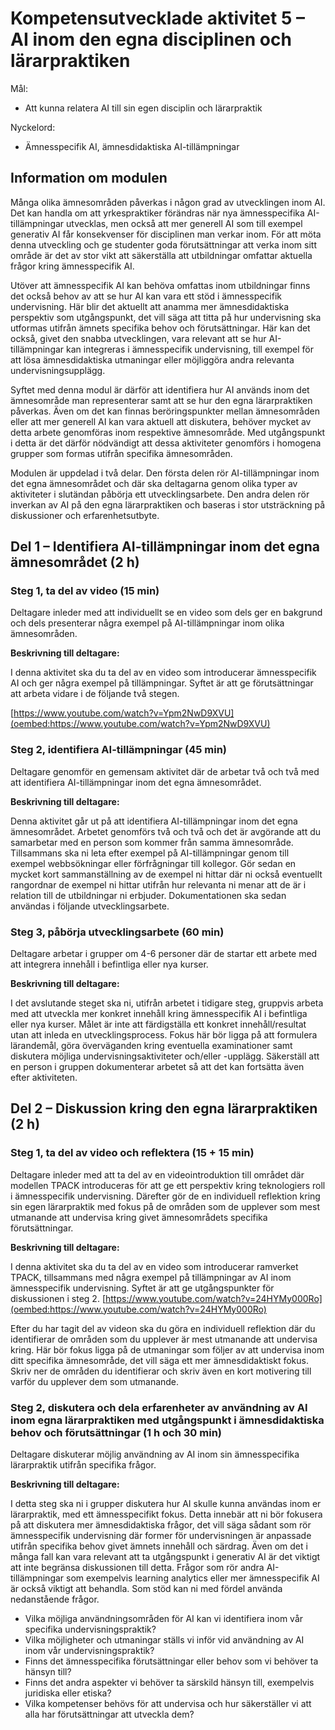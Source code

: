 # Kompetensutvecklade aktivitet 5 – AI inom den egna disciplinen och lärarpraktiken


Mål: 
- Att kunna relatera AI till sin egen disciplin och lärarpraktik

Nyckelord: 
- Ämnesspecifik AI, ämnesdidaktiska AI-tillämpningar

## Information om modulen

Många olika ämnesområden påverkas i någon grad av utvecklingen inom AI. Det kan handla om att yrkespraktiker förändras när nya ämnesspecifika AI-tillämpningar utvecklas, men också att mer generell AI som till exempel generativ AI får konsekvenser för disciplinen man verkar inom. För att möta denna utveckling och ge studenter goda förutsättningar att verka inom sitt område är det av stor vikt att säkerställa att utbildningar omfattar aktuella frågor kring ämnesspecifik AI.

Utöver att ämnesspecifik AI kan behöva omfattas inom utbildningar finns det också behov av att se hur AI kan vara ett stöd i ämnesspecifik undervisning. Här blir det aktuellt att anamma mer ämnesdidaktiska perspektiv som utgångspunkt, det vill säga att titta på hur undervisning ska utformas utifrån ämnets specifika behov och förutsättningar. Här kan det också, givet den snabba utvecklingen, vara relevant att se hur AI-tillämpningar kan integreras i ämnesspecifik undervisning, till exempel för att lösa ämnesdidaktiska utmaningar eller möjliggöra andra relevanta undervisningsupplägg.

Syftet med denna modul är därför att identifiera hur AI används inom det ämnesområde man representerar samt att se hur den egna lärarpraktiken påverkas. Även om det kan finnas beröringspunkter mellan ämnesområden eller att mer generell AI kan vara aktuell att diskutera, behöver mycket av detta arbete genomföras inom respektive ämnesområde. Med utgångspunkt i detta är det därför nödvändigt att dessa aktiviteter genomförs i homogena grupper som formas utifrån specifika ämnesområden.

Modulen är uppdelad i två delar. Den första delen rör AI-tillämpningar inom det egna ämnesområdet och där ska deltagarna genom olika typer av aktiviteter i slutändan påbörja ett utvecklingsarbete. Den andra delen rör inverkan av AI på den egna lärarpraktiken och baseras i stor utsträckning på diskussioner och erfarenhetsutbyte.

## Del 1 – Identifiera AI-tillämpningar inom det egna ämnesområdet (2 h)

### Steg 1, ta del av video (15 min)

Deltagare inleder med att individuellt se en video som dels ger en bakgrund och dels presenterar några exempel på AI-tillämpningar inom olika ämnesområden.

**Beskrivning till deltagare:**

I denna aktivitet ska du ta del av en video som introducerar ämnesspecifik AI och ger några exempel på tillämpningar. Syftet är att ge förutsättningar att arbeta vidare i de följande två stegen.

[https://www.youtube.com/watch?v=Ypm2NwD9XVU](oembed:https://www.youtube.com/watch?v=Ypm2NwD9XVU)

### Steg 2, identifiera AI-tillämpningar (45 min)

Deltagare genomför en gemensam aktivitet där de arbetar två och två med att identifiera AI-tillämpningar inom det egna ämnesområdet.

**Beskrivning till deltagare:**

Denna aktivitet går ut på att identifiera AI-tillämpningar inom det egna ämnesområdet. Arbetet genomförs två och två och det är avgörande att du samarbetar med en person som kommer från samma ämnesområde. Tillsammans ska ni leta efter exempel på AI-tillämpningar genom till exempel webbsökningar eller förfrågningar till kollegor. Gör sedan en mycket kort sammanställning av de exempel ni hittar där ni också eventuellt rangordnar de exempel ni hittar utifrån hur relevanta ni menar att de är i relation till de utbildningar ni erbjuder. Dokumentationen ska sedan användas i följande utvecklingsarbete.

### Steg 3, påbörja utvecklingsarbete (60 min)

Deltagare arbetar i grupper om 4-6 personer där de startar ett arbete med att integrera innehåll i befintliga eller nya kurser.

**Beskrivning till deltagare:**

I det avslutande steget ska ni, utifrån arbetet i tidigare steg, gruppvis arbeta med att utveckla mer konkret innehåll kring ämnesspecifik AI i befintliga eller nya kurser. Målet är inte att färdigställa ett konkret innehåll/resultat utan att inleda en utvecklingsprocess. Fokus här bör ligga på att formulera lärandemål, göra överväganden kring eventuella examinationer samt diskutera möjliga undervisningsaktiviteter och/eller -upplägg. Säkerställ att en person i gruppen dokumenterar arbetet så att det kan fortsätta även efter aktiviteten.

## Del 2 – Diskussion kring den egna lärarpraktiken (2 h)

### Steg 1, ta del av video och reflektera (15 + 15 min)

Deltagare inleder med att ta del av en videointroduktion till området där modellen TPACK introduceras för att ge ett perspektiv kring teknologiers roll i ämnesspecifik undervisning. Därefter gör de en individuell reflektion kring sin egen lärarpraktik med fokus på de områden som de upplever som mest utmanande att undervisa kring givet ämnesområdets specifika förutsättningar.

**Beskrivning till deltagare:**

I denna aktivitet ska du ta del av en video som introducerar ramverket TPACK, tillsammans med några exempel på tillämpningar av AI inom ämnesspecifik undervisning. Syftet är att ge utgångspunkter för diskussionen i steg 2. [https://www.youtube.com/watch?v=24HYMy000Ro](oembed:https://www.youtube.com/watch?v=24HYMy000Ro)

Efter du har tagit del av videon ska du göra en individuell reflektion där du identifierar de områden som du upplever är mest utmanande att undervisa kring. Här bör fokus ligga på de utmaningar som följer av att undervisa inom ditt specifika ämnesområde, det vill säga ett mer ämnesdidaktiskt fokus. Skriv ner de områden du identifierar och skriv även en kort motivering till varför du upplever dem som utmanande.

### Steg 2, diskutera och dela erfarenheter av användning av AI inom egna lärarpraktiken med utgångspunkt i ämnesdidaktiska behov och förutsättningar (1 h och 30 min)

Deltagare diskuterar möjlig användning av AI inom sin ämnesspecifika lärarpraktik utifrån specifika frågor.

**Beskrivning till deltagare:**

I detta steg ska ni i grupper diskutera hur AI skulle kunna användas inom er lärarpraktik, med ett ämnesspecifikt fokus. Detta innebär att ni bör fokusera på att diskutera mer ämnesdidaktiska frågor, det vill säga sådant som rör ämnesspecifik undervisning där former för undervisningen är anpassade utifrån specifika behov givet ämnets innehåll och särdrag. Även om det i många fall kan vara relevant att ta utgångspunkt i generativ AI är det viktigt att inte begränsa diskussionen till detta. Frågor som rör andra AI-tillämpningar som exempelvis learning analytics eller mer ämnesspecifik AI är också viktigt att behandla. Som stöd kan ni med fördel använda nedanstående frågor.

- Vilka möjliga användningsområden för AI kan vi identifiera inom vår specifika undervisningspraktik?
- Vilka möjligheter och utmaningar ställs vi inför vid användning av AI inom vår undervisningspraktik?
- Finns det ämnesspecifika förutsättningar eller behov som vi behöver ta hänsyn till?
- Finns det andra aspekter vi behöver ta särskild hänsyn till, exempelvis juridiska eller etiska?
- Vilka kompetenser behövs för att undervisa och hur säkerställer vi att alla har förutsättningar att utveckla dem?
